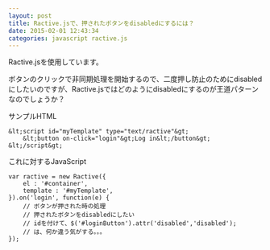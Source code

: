 ```yaml
---
layout: post
title: Ractive.jsで、押されたボタンをdisabledにするには？
date: 2015-02-01 12:43:34
categories: javascript ractive.js
---
```

<p>Ractive.jsを使用しています。</p>

<p>ボタンのクリックで非同期処理を開始するので、二度押し防止のためにdisabledにしたいのですが、Ractive.jsではどのようにdisabledにするのが王道パターンなのでしょうか？</p>

<p>サンプルHTML</p>

```
&lt;script id="myTemplate" type="text/ractive"&gt;
    &lt;button on-click="login"&gt;Log in&lt;/button&gt;
&lt;/script&gt;
```

<p>これに対するJavaScript</p>

```
var ractive = new Ractive({
    el : '#container',
    template : '#myTemplate',
}).on('login', function(e) {
    // ボタンが押された時の処理
    // 押されたボタンをdisabledにしたい
    // idを付けて、$('#loginButton').attr('disabled','disabled');
    // は、何か違う気がする。。。
});
```
